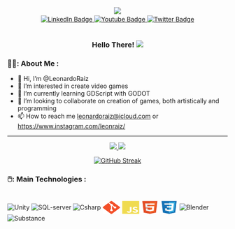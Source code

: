 <div id="header" align="center">
  <img src="https://media.tenor.com/NlnpmndaKagAAAAi/mixflavor-coko.gif" width="100"/>
  <div id="badges">
    <a href="https://www.linkedin.com/in/leonardoraiz">
      <img src="https://img.shields.io/badge/LinkedIn-blue?style=for-the-badge&logo=linkedin&logoColor=white" alt="LinkedIn Badge"/>
    </a>
    <a href="https://www.instagram.com/leonraiz">
      <img src="https://img.shields.io/badge/Instagram-blueviolet?style=for-the-badge&logo=instagram&logoColor=white" alt="Youtube Badge"/>
    </a>
    <a href="https://leonardoraiz.itch.io/">
      <img src="https://img.shields.io/badge/itch.io-1AC3ED?style=for-the-badge&logo=itch.io&logoColor=white" alt="Twitter Badge"/>
    </a>
  </div>
  <img src="https://komarev.com/ghpvc/?username=leonardoraiz&style=flat-square&color=AFED4C" alt=""/>
  <br/>
  <h3> Hello There! <img src="https://www.shareicon.net/data/128x128/2016/11/21/854790_kenobi_512x512.png" width="50px"/></h3>
  
  
</div>

### 👨‍💻: About Me :

- 👋 Hi, I’m @LeonardoRaiz
- 👀 I’m interested in create video games
- 🌱 I’m currently learning GDScript with GODOT
- 💞️ I’m looking to collaborate on creation of games, both artistically and programming
- 📫 How to reach me leonardoraiz@icloud.com or https://www.instagram.com/leonraiz/

<!---
LeonardoRaiz/LeonardoRaiz is a ✨ special ✨ repository because its `README.md` (this file) appears on your GitHub profile.
You can click the Preview link to take a look at your changes.

-->
***

 <div align="center">
  <a href="https://github.com/leonardoraiz">
  <img height="150em" src="https://github-readme-stats.vercel.app/api?username=leonardoraiz&show_icons=true&theme=dracula&include_all_commits=true&count_private=true"/>
  <img height="150em" src="https://github-readme-stats.vercel.app/api/top-langs/?username=leonardoraiz&layout=compact&langs_count=7&theme=dracula"/>

  
  [![GitHub Streak](http://github-readme-streak-stats.herokuapp.com?user=leonardoraiz&theme=dark&background=000000)](https://git.io/streak-stats)
</div>
  
### 🖱️: Main Technologies :
  
<div style="display: inline_block"><br>
  <img align="center" alt="Unity" height="30" width="40" src="https://uixlibrary.com/uploads/icons/62ee2d16cb458f0e8150cfbe-42878531-unity.svg" />
  <img align="center" alt="SQL-server" height="30" width="40" src="https://www.svgrepo.com/show/303229/microsoft-sql-server-logo.svg" />
  <img align="center" alt="Csharp" height="30" width="40" src="https://cdn.worldvectorlogo.com/logos/c--4.svg" />
  <img align="center" alt="git" height="30" width="40" src="https://raw.githubusercontent.com/devicons/devicon/master/icons/git/git-original.svg">
  <img align="center" alt="Js" height="30" width="40" src="https://raw.githubusercontent.com/devicons/devicon/master/icons/javascript/javascript-plain.svg">
  <img align="center" alt="HTML" height="30" width="40" src="https://raw.githubusercontent.com/devicons/devicon/master/icons/html5/html5-original.svg">
  <img align="center" alt="CSS" height="30" width="40" src="https://raw.githubusercontent.com/devicons/devicon/master/icons/css3/css3-original.svg">
  <img align="center" alt="Blender" height="30" width="40" src="https://cdn.worldvectorlogo.com/logos/blender-2.svg">
  <img align="center" alt="Substance" height="30" width="40" src="https://cdn.worldvectorlogo.com/logos/substance-painter.svg">
</div>
  

